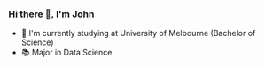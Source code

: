 ### Hi there 👋, I'm John
- 📕 I'm currently studying at University of Melbourne (Bachelor of Science)
- 📚 Major in Data Science


<!--
**zhh1212/zhh1212** is a ✨ _special_ ✨ repository because its `README.md` (this file) appears on your GitHub profile.

Here are some ideas to get you started:
- 📕 I'm studying at University of Melbourne (Bachelor of Science)
- 🌱 I’m currently major in Data Science
- 👯 I’m looking to collaborate on ...
- 🤔 I’m looking for help with ...
- 💬 Ask me about ...
- 📫 How to reach me: ...
- 😄 Pronouns: ...
- ⚡ Fun fact: ...
- <img src="https://img.shields.io/badge/LinkedIn-0077B5?style=for-the-badge&logo=linkedin&logoColor=white" />
- <img src="https://beloservice.files.wordpress.com/2016/03/herrmans-linkedin-logo-500x500.png" 
width="15" height="15"/><a href="https://www.linkedin.com/in/akira-t-wang/"> ‏‏‎ ‎‏‏‎LinkedIn Profile</a>
-->
